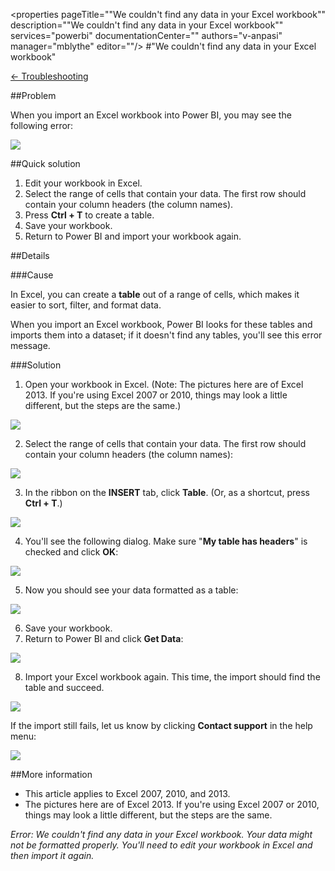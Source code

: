 <properties pageTitle=""We couldn't find any data in your Excel workbook"" description=""We couldn't find any data in your Excel workbook"" services="powerbi" documentationCenter="" authors="v-anpasi" manager="mblythe" editor=""/>
<tags ms.service="powerbi" ms.devlang="NA" ms.topic="article" ms.tgt_pltfrm="NA" ms.workload="powerbi" ms.date="06/16/2015" ms.author="v-anpasi"/>
#"We couldn't find any data in your Excel workbook"

[← Troubleshooting](https://support.powerbi.com/knowledgebase/topics/65779-troubleshooting)

##Problem

When you import an Excel workbook into Power BI, you may see the following error:

![](media/powerbi-troubleshoot-excel-workbook-data/PBI_CldntFindData.png)

##Quick solution

1. Edit your workbook in Excel.
2. Select the range of cells that contain your data. The first row should contain your column headers (the column names).
3. Press **Ctrl + T** to create a table.
4. Save your workbook.
5. Return to Power BI and import your workbook again.

##Details

###Cause

In Excel, you can create a **table** out of a range of cells, which makes it easier to sort, filter, and format data.

When you import an Excel workbook, Power BI looks for these tables and imports them into a dataset; if it doesn't find any tables, you'll see this error message.

###Solution

1. Open your workbook in Excel. (Note: The pictures here are of Excel 2013. If you're using Excel 2007 or 2010, things may look a little different, but the steps are the same.)

  ![](media/powerbi-troubleshoot-excel-workbook-data/Step1.png)

2. Select the range of cells that contain your data. The first row should contain your column headers (the column names):

  ![](media/powerbi-troubleshoot-excel-workbook-data/Step2.png)

3. In the ribbon on the **INSERT** tab, click **Table**. (Or, as a shortcut, press **Ctrl + T**.)

  ![](media/powerbi-troubleshoot-excel-workbook-data/Step3.png)

4. You'll see the following dialog. Make sure "**My table has headers**" is checked and click **OK**:

  ![](media/powerbi-troubleshoot-excel-workbook-data/Step4.png)

5. Now you should see your data formatted as a table:

  ![](media/powerbi-troubleshoot-excel-workbook-data/Step5.png)

6. Save your workbook.
7. Return to Power BI and click **Get Data**:

  ![](media/powerbi-troubleshoot-excel-workbook-data/PBI_GetData.png)

8. Import your Excel workbook again. This time, the import should find the table and succeed.

  ![](media/powerbi-troubleshoot-excel-workbook-data/PBI_GetDataExcel.png)

If the import still fails, let us know by clicking **Contact support** in the help menu:

  ![](media/powerbi-troubleshoot-excel-workbook-data/PBI_CldntFindData_ContactSupt.png)

##More information

-   This article applies to Excel 2007, 2010, and 2013.
-   The pictures here are of Excel 2013. If you're using Excel 2007 or 2010, things may look a little different, but the steps are the same.

*Error: We couldn't find any data in your Excel workbook. Your data might not be formatted properly. You'll need to edit your workbook in Excel and then import it again.*
